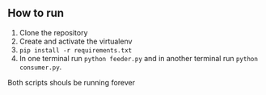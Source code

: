 ## How to run

1. Clone the repository
2. Create and activate the virtualenv
3. `pip install -r requirements.txt`
4. In one terminal run `python feeder.py` and in another terminal run `python consumer.py`.

Both scripts shouls be running forever